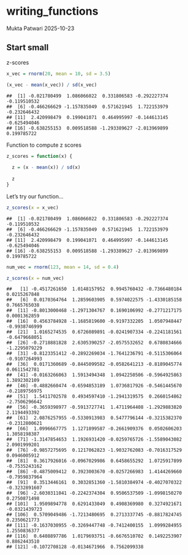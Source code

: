 writing_functions
================
Mukta Patwari
2025-10-23

## Start small

z-scores

``` r
x_vec = rnorm(20, mean = 10, sd = 3.5)

(x_vec - mean(x_vec)) / sd(x_vec)
```

    ##  [1] -0.021780499  1.086066022  0.331806583 -0.292227374 -0.119510532
    ##  [6] -0.466266629 -1.157835049  0.571621945  1.722153979 -0.232646432
    ## [11]  2.420998479  0.199041071  0.464995997 -0.144613145 -0.625494046
    ## [16] -0.638255153  0.009518588 -1.293389627 -2.013969899  0.199785722

Function to compute z scores

``` r
z_scores = function(x) {
  
  z = (x - mean(x)) / sd(x)
  
  z
}
```

Let’s try our function…

``` r
z_scores(x = x_vec)
```

    ##  [1] -0.021780499  1.086066022  0.331806583 -0.292227374 -0.119510532
    ##  [6] -0.466266629 -1.157835049  0.571621945  1.722153979 -0.232646432
    ## [11]  2.420998479  0.199041071  0.464995997 -0.144613145 -0.625494046
    ## [16] -0.638255153  0.009518588 -1.293389627 -2.013969899  0.199785722

``` r
num_vec = rnorm(123, mean = 14, sd = 0.4)

z_scores(x = num_vec)
```

    ##   [1] -0.4517261650  1.0148157952  0.9945760432 -0.7366480184  0.0215267848
    ##   [6]  0.0170364764  1.2859603905  0.5974022575 -1.4330185158  0.7665765038
    ##  [11] -0.8013000468 -1.2971304767  0.1690106992 -0.2771217175  0.0001362859
    ##  [16]  0.4563784928 -1.1685819600 -0.9197332205  1.0507948447 -0.9938746999
    ##  [21]  1.0165274535  0.6726089891 -0.0241907334 -0.2241181561 -0.6479668051
    ##  [26] -0.2718881828  2.6305390257 -2.0575532652  0.6780834666 -1.2295079229
    ##  [31] -0.8123351412 -0.2892269034 -1.7641236791 -0.5115306064 -0.9107264993
    ##  [36]  0.0171360689 -0.8445099582 -0.0582641213 -0.8189045774  0.0611542781
    ##  [41] -0.0163266063  1.5913494348  1.0942250506 -0.5964925863  1.3892302109
    ##  [46] -0.4882660474 -0.6594853189  1.0736817926 -0.5461445670 -0.2189756975
    ##  [51]  1.5411702578  0.4934597410 -1.2941319575  0.2660154862 -2.7506296642
    ##  [56] -0.3659398977 -0.5913727741  1.4711964408 -1.2929883820  2.1194493392
    ##  [61]  2.0876257955 -0.5330913983  0.5477796144 -0.3215382370 -0.2312800621
    ##  [66]  1.0996667775  1.1271899587 -0.2661909376  0.0502606203  1.3058198387
    ##  [71] -1.3147854653  1.1926931420 -0.0259765726 -1.5589043082  2.0901999201
    ##  [76] -0.9857275695  0.1217062823 -1.9032762083 -0.7016317529  0.0946005912
    ##  [81]  0.3617926016 -0.0967029986  0.6458655292  1.0725917899 -0.7535243162
    ##  [86] -0.4875009412  0.3923003670 -0.0257266983  1.4144269660 -0.7959837964
    ##  [91]  0.3513446161  0.3032851360 -1.5810384974 -0.4027070322 -0.3232891607
    ##  [96] -2.6030311041 -0.2242374304  0.9506537509 -1.0998150270  0.2750871498
    ## [101]  1.9509894778  0.6291433049  0.4908369980  0.3274921671 -0.0321439723
    ## [106]  0.5709049486 -1.7213480695  0.2713337745 -0.8817824745  0.2350621773
    ## [111] -0.1637030955 -0.3269447748 -0.7412400155  1.0999284955  1.2550836377
    ## [116]  0.6408897786  1.0179693751 -0.6676510702  0.1492253907  0.8862443510
    ## [121] -0.1072708128 -0.0134671966  0.7562099338

